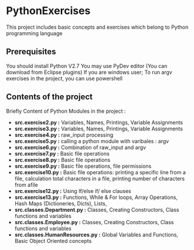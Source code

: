 # PythonExercises

This project includes basic concepts and exercises which belong to Python programming language

## Prerequisites
You should install Python V2.7 
You may use PyDev editor (You can download from Eclipse plugins)
If you are windows user; To run argv exercises in the project, you can use powershell 

## Contents of the project

Briefly Content of Python Modules in the project :


* **src.exercise2.py :**  Variables, Names, Printings, Variable Assignments
* **src.exercise3.py :**  Variables, Names, Printings, Variable Assignments
* **src.exercise4.py :**  raw_input processing
* **src.exercise5.py :**  calling a python module with varibales : argv
* **src.exercise6.py :**  Combination of raw_input and argv
* **src.exercise7.py :**  Basic file operations
* **src.exercise8.py :**  Basic file operations
* **src.exercise9.py :**  Basic file operations, file permissions
* **src.exercise10.py :** Basic file operations: printing a specific line from a file, calculation total characters in a file, printing number of characters from afile
* **src.exercise12.py :** Using If/else if/ else clauses
* **src.exercise13.py :** Functions, While & For loops, Array Operations, Hash Maps (Dictioneries, Dicts), Lists,
* **src.classes.Department.py :** Classes, Creating Constructors, Class functions and variables
* **src.classes.Employee.py :** Classes, Creating Constructors, Class functions and variables
* **src.classes.HumanResources.py :** Global Variables and Functions, Basic Object Oriented concepts
